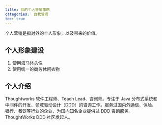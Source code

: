 ```yaml
---
title: 我的个人营销策略
categories:  自我管理
toc: true
---
```




个人营销是指对外的个人形象，以及带来的价值。



## 个人形象建设

1. 使用海马体头像
2. 使用统一的商务休闲衣物



## 个人介绍

Thoughtworks 软件工程师、Teach Lead、咨询师。专注于 Java 分布式系统和中间件的开发、领域驱动设计（DDD）的咨询工作。服务过国内外通信、保险、银行、餐饮等行业的企业，为国内知名企业提供过 DDD 咨询服务。ThoughtWorks DDD 社区发起人。



